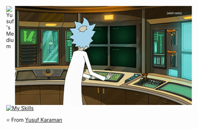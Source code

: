 
<a href="https://medium.com/@yusufokaraman">
  <img align="left" alt="Yusuf's Medium" width="22px" src="https://cdn.jsdelivr.net/npm/simple-icons@v3/icons/medium.svg" />
</a>

<img align="right" alt="GIF" src="https://github.com/yusufokaraman/yusufokaraman/blob/main/rick.gif" />

[![My Skills](https://skillicons.dev/icons?i=js,html,css,wasm,cs,c,cpp,azure,docker,git,jenkins,jquery,linux,mongodb,postgres,redis,ubuntu)](https://skillicons.dev)



⭐️ From [Yusuf Karaman](https://github.com/yusufokaraman)
